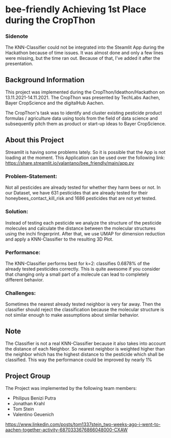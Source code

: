 # bee-friendly Achieving 1st Place during the CropThon

### Sidenote
The KNN-Classifier could not be integrated into the Steamlit App during the Hackathon because of time issues. It was almost done and only a few lines were missing, but the time ran out. Because of that, I've added it after the presentation.

## Background Information
This project was implemented during the CropThon/Ideathon/Hackathon on 13.11.2021-14.11.2021.
The CropThon was presented by TechLabs Aachen, Bayer CropScience and the digitalHub Aachen.

The CropThon's task was to identify and cluster existing pesticide product formulas / agriculture data using tools from the field of data science and subsequently pitch them as product or start-up ideas to Bayer CropScience. 

## About this Project
Streamlit is having some problems lately. So it is possible that the App is not loading at the moment.
This Application can be used over the following link: https://share.streamlit.io/valantano/bee_friendly/main/app.py

### Problem-Statement: 
Not all pesticides are already tested for whether they harm bees or not. In our Dataset, we have 631 pesticides that are already tested for their honeybees_contact_kill_risk and 1686 pesticides that are not yet tested.

### Solution:
Instead of testing each pesticide we analyze the structure of the pesticide molecules and calculate the distance between the molecular structures using the inchi fingerprint. After that, we use UMAP for dimension reduction and apply a KNN-Classifier to the resulting 3D Plot.

### Performance:
The KNN-Classifier performs best for k=2: classifies 0.6878% of the already tested pesticides correctly. This is quite awesome if you consider that changing only a small part of a molecule can lead to completely different behavior.

### Challenges:
Sometimes the nearest already tested neighbor is very far away. Then the classifier should reject the classification because the molecular structure is not similar enough to make assumptions about similar behavior.

## Note
The Classifier is not a real KNN-Classifier because it also takes into account the distance of each Neighbor. So nearest neighbor is weighted higher than the neighbor which has the highest distance to the pesticide which shall be classified. This way the performance could be improved by nearly 1%

## Project Group
The Project was implemented by the following team members:
- Philipus Benizi Putra
- Jonathan Krahl
- Tom Stein
- Valentino Geuenich

https://www.linkedin.com/posts/tom1337stein_two-weeks-ago-i-went-to-aachen-together-activity-6870333676866048000-CXAW
